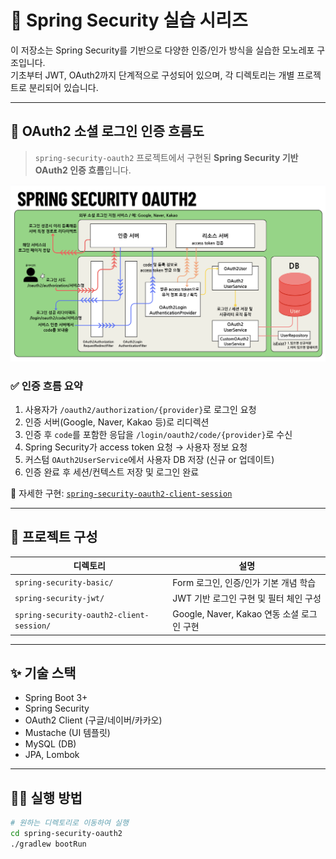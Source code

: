 # 🔐 Spring Security 실습 시리즈

이 저장소는 Spring Security를 기반으로 다양한 인증/인가 방식을 실습한 모노레포 구조입니다.  
기초부터 JWT, OAuth2까지 단계적으로 구성되어 있으며, 각 디렉토리는 개별 프로젝트로 분리되어 있습니다.

---

## 🧩 OAuth2 소셜 로그인 인증 흐름도

> `spring-security-oauth2` 프로젝트에서 구현된 **Spring Security 기반 OAuth2 인증 흐름**입니다.

![OAuth2 Login Flow](./images/oauth2-flow.png)

### ✅ 인증 흐름 요약

1. 사용자가 `/oauth2/authorization/{provider}`로 로그인 요청
2. 인증 서버(Google, Naver, Kakao 등)로 리디렉션
3. 인증 후 `code`를 포함한 응답을 `/login/oauth2/code/{provider}`로 수신
4. Spring Security가 access token 요청 → 사용자 정보 요청
5. 커스텀 `OAuth2UserService`에서 사용자 DB 저장 (신규 or 업데이트)
6. 인증 완료 후 세션/컨텍스트 저장 및 로그인 완료

📂 자세한 구현: [`spring-security-oauth2-client-session`](./spring-security-oauth2-client-session)

---

## 📁 프로젝트 구성

| 디렉토리 | 설명 |
|----------|------|
| `spring-security-basic/` | Form 로그인, 인증/인가 기본 개념 학습 |
| `spring-security-jwt/`   | JWT 기반 로그인 구현 및 필터 체인 구성 |
| `spring-security-oauth2-client-session/`| Google, Naver, Kakao 연동 소셜 로그인 구현 |

---

## ✨ 기술 스택

- Spring Boot 3+
- Spring Security
- OAuth2 Client (구글/네이버/카카오)
- Mustache (UI 템플릿)
- MySQL (DB)
- JPA, Lombok

---

## 👨‍💻 실행 방법

```bash
# 원하는 디렉토리로 이동하여 실행
cd spring-security-oauth2
./gradlew bootRun